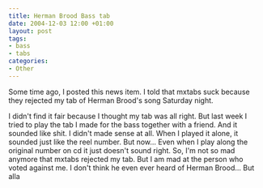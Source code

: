 ```yaml
---
title: Herman Brood Bass tab
date: 2004-12-03 12:00 +01:00
layout: post
tags:
- bass
- tabs
categories:
- Other
---
```

Some time ago, I posted this news item. I told that mxtabs suck because they rejected my tab of Herman Brood's song Saturday night. 

I didn't find it fair because I thought my tab was all right. But last week I tried to play the tab I made for the bass together with a friend. And it sounded like shit. I didn't made sense at all. When I played it alone, it sounded just like the reel number. But now... Even when I play along the original number on cd it just doesn't sound right. So, I'm not so mad anymore that mxtabs rejected my tab. But I am mad at the person who voted against me. I don't think he even ever heard of Herman Brood... But alla 